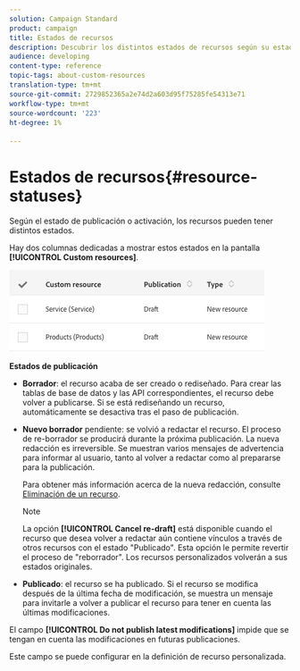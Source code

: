 ```yaml
---
solution: Campaign Standard
product: campaign
title: Estados de recursos
description: Descubrir los distintos estados de recursos según su estado de publicación.
audience: developing
content-type: reference
topic-tags: about-custom-resources
translation-type: tm+mt
source-git-commit: 2729852365a2e74d2a603d95f75285fe54313e71
workflow-type: tm+mt
source-wordcount: '223'
ht-degree: 1%

---
```



# Estados de recursos{#resource-statuses}

Según el estado de publicación o activación, los recursos pueden tener distintos estados.

Hay dos columnas dedicadas a mostrar estos estados en la pantalla **[!UICONTROL Custom resources]**.

![](assets/schema_colonne_1.png)

**Estados de publicación**

* **Borrador**: el recurso acaba de ser creado o rediseñado. Para crear las tablas de base de datos y las API correspondientes, el recurso debe volver a publicarse. Si se está rediseñando un recurso, automáticamente se desactiva tras el paso de publicación.
* **Nuevo borrador** pendiente: se volvió a redactar el recurso. El proceso de re-borrador se producirá durante la próxima publicación. La nueva redacción es irreversible. Se muestran varios mensajes de advertencia para informar al usuario, tanto al volver a redactar como al prepararse para la publicación.

   Para obtener más información acerca de la nueva redacción, consulte [Eliminación de un recurso](../../developing/using/deleting-a-resource.md).

   >[!NOTE]
   >
   >La opción **[!UICONTROL Cancel re-draft]** está disponible cuando el recurso que desea volver a redactar aún contiene vínculos a través de otros recursos con el estado &quot;Publicado&quot;. Esta opción le permite revertir el proceso de &quot;reborrador&quot;. Los recursos personalizados volverán a sus estados originales.

* **Publicado**: el recurso se ha publicado. Si el recurso se modifica después de la última fecha de modificación, se muestra un mensaje para invitarle a volver a publicar el recurso para tener en cuenta las últimas modificaciones.

El campo **[!UICONTROL Do not publish latest modifications]** impide que se tengan en cuenta las modificaciones en futuras publicaciones.

Este campo se puede configurar en la definición de recurso personalizada.

